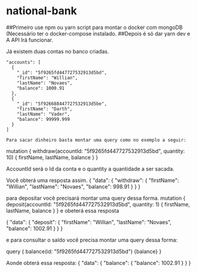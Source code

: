 # national-bank


##Primeiro use npm ou yarn script para montar o docker com mongoDB (Necessário ter o docker-compose instalado.
##Depois é só dar yarn dev e A API Irá funcionar.

Já existem duas contas no banco criadas.

    "accounts": [
      {
        "_id": "5f9265fd447727532913d5bd",
        "firstName": "Willian",
        "lastName": "Novaes",
        "balance": 1000.91
      },
      {
        "_id": "5f926688447727532913d5be",
        "firstName": "Darth",
        "lastName": "Vader",
        "balance": 99999.999
      }
    ]
    
    Para sacar dinheiro basta montar uma query como no exemplo a seguir:
mutation {
  withdraw(accountId: "5f9265fd447727532913d5bd", quantity: 10) {
    firstName,
    lastName,
    balance
  }
}

AccountId será o Id da conta e o quantity a quantidade a ser sacada.

Você obterá uma resposta assim. 
{
  "data": {
    "withdraw": {
      "firstName": "Willian",
      "lastName": "Novaes",
      "balance": 998.91
    }
  }
}

para depositar você precisará montar uma query dessa forma.
mutation {
  deposit(accountId: "5f9265fd447727532913d5bd", quantity: 1) {
    firstName,
    lastName,
    balance
  }
}
e obeterá essa resposta

{
  "data": {
    "deposit": {
      "firstName": "Willian",
      "lastName": "Novaes",
      "balance": 1002.91
    }
  }
}

e para consultar o saldo você precisa montar uma query dessa forma:

query {
  balance(id: "5f9265fd447727532913d5bd") {balance}
}

Aonde obterá essa resposta:
{
  "data": {
    "balance": {
      "balance": 1002.91
    }
  }
}
